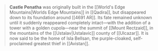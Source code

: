---
---
> **Castle Penatha** was originally built in the [[World's Edge Mountains|Worlds Edge Mountains]] in [[Qadira]], but disappeared down to its foundation around [[4691 AR]]. Its fate remained unknown until it suddenly reappeared completely intact—with the addition of a tower with a golden cupola—near the summit of [[Mount Rectzaid]], in the mountains of the [[Ustalav|Ustalavic]] county of [[Ulcazar]]. It is now said to be the home of Isla Bellsan, the purple-cloaked, self-proclaimed greatest thief in [[Avistan]].